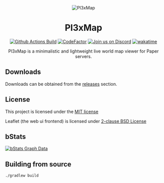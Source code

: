 <div align="center">
<img src="https://raw.githubusercontent.com/pl3xgaming/Pl3xMap/master/plugin/src/main/resources/web/images/og.png" alt="Pl3xMap">

# Pl3xMap

[![Github Actions Build](https://img.shields.io/github/workflow/status/BillyGalbreath/Pl3xMap2/Build?event=push&logo=github)](https://github.com/BillyGalbreath/Pl3xMap2/releases)
[![CodeFactor](https://www.codefactor.io/repository/github/BillyGalbreath/Pl3xMap2/badge)](https://www.codefactor.io/repository/github/BillyGalbreath/Pl3xMap2)
[![Join us on Discord](https://img.shields.io/discord/944144133054931025.svg?label=&logo=discord&logoColor=ffffff&color=7389D8&labelColor=6A7EC2)](https://discord.gg/nhGzEkwXQX)
[![wakatime](https://wakatime.com/badge/github/BillyGalbreath/Pl3xMap2.svg)](https://wakatime.com/badge/github/BillyGalbreath/Pl3xMap2)

Pl3xMap is a minimalistic and lightweight live world map viewer for Paper servers.

</div>

## Downloads
Downloads can be obtained from the [releases](https://github.com/BillyGalbreath/Pl3xMap2/releases) section.

## License

This project is licensed under the [MIT license](https://github.com/BillyGalbreath/Pl3xMap2/blob/master/LICENSE)

Leaflet (the web ui frontend) is licensed under [2-clause BSD License](https://github.com/Leaflet/Leaflet/blob/master/LICENSE)

## bStats

[![bStats Graph Data](https://bstats.org/signatures/bukkit/Pl3xMap.svg)](https://bstats.org/plugin/bukkit/Pl3xMap/10133)

## Building from source
```
./gradlew build
```
